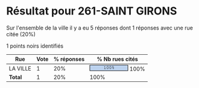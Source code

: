 # Résultat pour 261-SAINT GIRONS

Sur l'ensemble de la ville il y a eu 5 réponses dont 1 réponses avec une rue citée (20%)

1 points noirs identifiés

| Rue | Vote | % réponses | % Nb rues cités|
|-----|------|------------|----------------|
| LA VILLE | 1 | 20% | <img src="../../img/bar_100.gif" />&nbsp;100%|
| **Total** | 1 | 20% | 100%|
